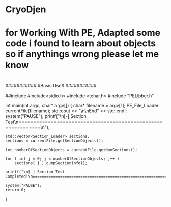 # CryoDjen
# for Working With PE, Adapted some code i found to learn about objects so if anythings wrong please let me know
# 
###########
#Basic Use#
###########

##include <iostream>
#include<stdio.h>
#include <tchar.h>
#include "PELibber.h"

int main(int argc, char* argv[]) {
	char* filename = argv[1];
	PE_File_Loader currentFile(filename);
	std::cout << "\n\nEnd" << std::endl;
	system("PAUSE");
	printf("\n[-] Section Test\n=============================================================\n");

	std::vector<Section_Loader> sections;
	sections = currentFile.getSectionObjects();
	
	int numberOfSectionObjects = currentFile.getNumSections();
	
	for ( int j = 0; j < numberOfSectionObjects; j++ )
		sections[ j ].dumpSectionInfo();

	printf("\n[-] Section Test Completed!\n=============================================================\n");

	system("PAUSE");
	return 0;
}

